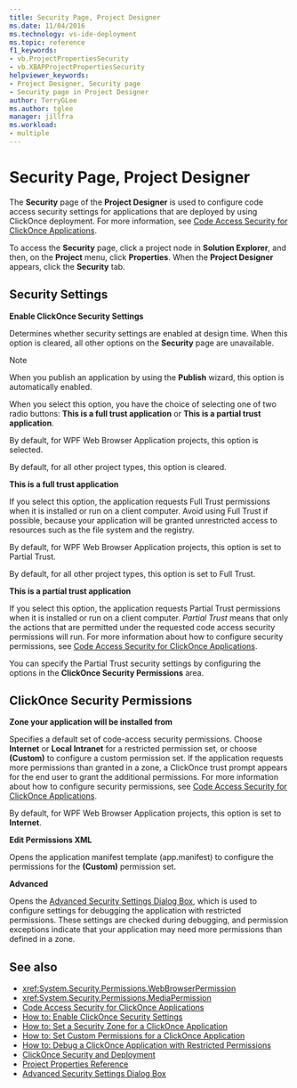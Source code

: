 ```yaml
---
title: Security Page, Project Designer
ms.date: 11/04/2016
ms.technology: vs-ide-deployment
ms.topic: reference
f1_keywords:
- vb.ProjectPropertiesSecurity
- vb.XBAPProjectPropertiesSecurity
helpviewer_keywords:
- Project Designer, Security page
- Security page in Project Designer
author: TerryGLee
ms.author: tglee
manager: jillfra
ms.workload:
- multiple
---
```

# Security Page, Project Designer

The **Security** page of the **Project Designer** is used to configure code access security settings for applications that are deployed by using ClickOnce deployment. For more information, see [Code Access Security for ClickOnce Applications](../../deployment/code-access-security-for-clickonce-applications.md).

To access the **Security** page, click a project node in **Solution Explorer**, and then, on the **Project** menu, click **Properties**. When the **Project Designer** appears, click the **Security** tab.

## Security Settings

 **Enable ClickOnce Security Settings**

Determines whether security settings are enabled at design time. When this option is cleared, all other options on the **Security** page are unavailable.

> [!NOTE]
> When you publish an application by using the **Publish** wizard, this option is automatically enabled.

When you select this option, you have the choice of selecting one of two radio buttons: **This is a full trust application** or **This is a partial trust application**.

By default, for WPF Web Browser Application projects, this option is selected.

By default, for all other project types, this option is cleared.

 **This is a full trust application**

If you select this option, the application requests Full Trust permissions when it is installed or run on a client computer. Avoid using Full Trust if possible, because your application will be granted unrestricted access to resources such as the file system and the registry.

By default, for WPF Web Browser Application projects, this option is set to Partial Trust.

By default, for all other project types, this option is set to Full Trust.

 **This is a partial trust application**

If you select this option, the application requests Partial Trust permissions when it is installed or run on a client computer. *Partial Trust* means that only the actions that are permitted under the requested code access security permissions will run. For more information about how to configure security permissions, see [Code Access Security for ClickOnce Applications](../../deployment/code-access-security-for-clickonce-applications.md).

You can specify the Partial Trust security settings by configuring the options in the **ClickOnce Security Permissions** area.

## ClickOnce Security Permissions

 **Zone your application will be installed from**

Specifies a default set of code-access security permissions. Choose **Internet** or **Local Intranet** for a restricted permission set, or choose **(Custom)** to configure a custom permission set. If the application requests more permissions than granted in a zone, a ClickOnce trust prompt appears for the end user to grant the additional permissions. For more information about how to configure security permissions, see [Code Access Security for ClickOnce Applications](../../deployment/code-access-security-for-clickonce-applications.md).

By default, for WPF Web Browser Application projects, this option is set to **Internet**.

 **Edit Permissions XML**

Opens the application manifest template (app.manifest) to configure the permissions for the **(Custom)** permission set.

 **Advanced**

Opens the [Advanced Security Settings Dialog Box](../../ide/reference/advanced-security-settings-dialog-box.md), which is used to configure settings for debugging the application with restricted permissions. These settings are checked during debugging, and permission exceptions indicate that your application may need more permissions than defined in a zone.

## See also

- <xref:System.Security.Permissions.WebBrowserPermission>
- <xref:System.Security.Permissions.MediaPermission>
- [Code Access Security for ClickOnce Applications](../../deployment/code-access-security-for-clickonce-applications.md)
- [How to: Enable ClickOnce Security Settings](../../deployment/how-to-enable-clickonce-security-settings.md)
- [How to: Set a Security Zone for a ClickOnce Application](../../deployment/how-to-set-a-security-zone-for-a-clickonce-application.md)
- [How to: Set Custom Permissions for a ClickOnce Application](../../deployment/how-to-set-custom-permissions-for-a-clickonce-application.md)
- [How to: Debug a ClickOnce Application with Restricted Permissions](../../deployment/how-to-debug-a-clickonce-application-with-restricted-permissions.md)
- [ClickOnce Security and Deployment](../../deployment/clickonce-security-and-deployment.md)
- [Project Properties Reference](../../ide/reference/project-properties-reference.md)
- [Advanced Security Settings Dialog Box](../../ide/reference/advanced-security-settings-dialog-box.md)
